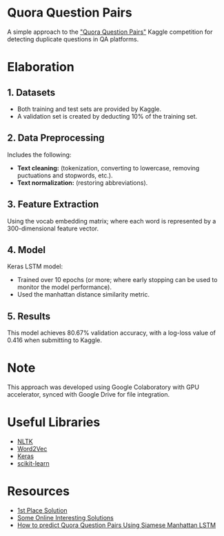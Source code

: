 # Quora Question Pairs
A simple approach to the ["Quora Question Pairs"](https://www.kaggle.com/c/quora-question-pairs) Kaggle competition for detecting duplicate questions in QA platforms.
# Elaboration
## 1. Datasets
- Both training and test sets are provided by Kaggle.
- A validation set is created by deducting 10% of the training set.
## 2. Data Preprocessing
Includes the following:
- **Text cleaning:** (tokenization, converting to lowercase, removing puctuations and stopwords, etc.).
- **Text normalization:** (restoring abbreviations).
## 3. Feature Extraction
Using the vocab embedding matrix; where each word is represented by a 300-dimensional feature vector.
## 4. Model
Keras LSTM model:
- Trained over 10 epochs (or more; where early stopping can be used to monitor the model performance).
- Used the manhattan distance similarity metric.
## 5. Results
This model achieves 80.67% validation accuracy, with a log-loss value of 0.416 when submitting to Kaggle.
# Note
This approach was developed using Google Colaboratory with GPU accelerator, synced with Google Drive for file integration.
# Useful Libraries
- [NLTK](https://www.nltk.org/)
- [Word2Vec](https://code.google.com/archive/p/word2vec/)
- [Keras](https://keras.io/)
- [scikit-learn](http://scikit-learn.org/)
# Resources
- [1st Place Solution](https://www.kaggle.com/c/quora-question-pairs/discussion/34355)
- [Some Online Interesting Solutions](https://www.kaggle.com/c/quora-question-pairs/discussion/30260)
- [How to predict Quora Question Pairs Using Siamese Manhattan LSTM](https://medium.com/@eliorcohen/implementing-malstm-on-kaggles-quora-question-pairs-competition-8b31b0b16a07)
